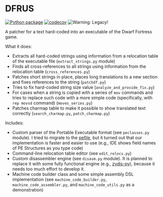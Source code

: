 # DFRUS

[![Python package](https://github.com/dfint/dfrus/workflows/Python%20package/badge.svg)](https://github.com/dfint/dfrus/actions?query=workflow%3A"Python+package")
[![codecov](https://codecov.io/gh/dfint/dfrus/branch/develop/graph/badge.svg?token=PKw7KdAswK)](https://codecov.io/gh/dfint/dfrus)
![Warning: Legacy!](https://img.shields.io/badge/Warning-Legacy!-red)

A patcher for a text hard-coded into an executable of the Dwarf Fortress game.

What it does:

- Extracts all hard-coded strings using information from a relocation table of the executable file (`extract_strings.py` module)
- Finds all cross-references to all strings using information from the relocation table (`cross_references.py`)
- Patches short strings in place, places long translations to a new section and fixes references to the string (`patchdf.py`)
- Tries to fix hard-coded string size value (`analyze_and_provide_fix.py`)
- For cases when a string is copied with a series of `mov` commands and tries to replace such code with a more simple code (specifically, with `rep movsd` command)  (`moves_series.py`)
- Patches charmap table to make it possible to show translated text correctly (`search_charmap.py`, `patch_charmap.py`)

Includes:

- Custom parser of the Portable Executable format (see `peclasses.py` module). I tried to migrate to the [pefile](https://github.com/erocarrera/pefile), but it turned out that our implementation is faster and easier to use (e.g., IDE shows field names of PE Structures as you type code)
- Command-line relocation table editor (see `edit_relocs.py`)
- Custom disassembler engine (see `disasm.py` module). It is planned to replace it with some fully functional engine (e.g., [zydis-py](https://github.com/zyantific/zydis-py)), because it needs too much effort to develop it.
- Machine code builder class and some simple assembly DSL implementation (see `machine_code_builder.py`, `machine_code_assembler.py`, and `machine_code_utils.py` as a demonstration)

